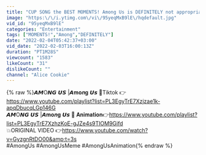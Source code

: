```yaml
---
title: "CUP SONG the BEST MOMENTS! Among Us is DEFINITELY not appropriate for THIS KID"
image: "https:\/\/i.ytimg.com\/vi\/95yeqMxB9lE\/hqdefault.jpg"
vid_id: "95yeqMxB9lE"
categories: "Entertainment"
tags: ["MOMENTS!","Among","DEFINITELY"]
date: "2022-02-04T05:42:37+03:00"
vid_date: "2022-02-03T16:00:13Z"
duration: "PT1M28S"
viewcount: "1583"
likeCount: "31"
dislikeCount: ""
channel: "Alice Cookie"
---
```

{% raw %}𝘼𝙈O𝙉𝙂 𝙐𝙎 |𝘼𝐦𝐨𝒏𝐠 𝙐𝙨 👬Tiktok 👉<a rel="nofollow" target="blank" href="https://www.youtube.com/playlist?list=PL3EgyTrE7Xzjzae1k-apqDbucqLGp146G">https://www.youtube.com/playlist?list=PL3EgyTrE7Xzjzae1k-apqDbucqLGp146G</a><br />𝘼𝙈O𝙉𝙂 𝙐𝙎 |𝘼𝐦𝐨𝒏𝐠 𝙐𝙨 👬  𝐀𝐧𝐢𝐦𝐚𝐭𝐢𝐨𝐧👉<a rel="nofollow" target="blank" href="https://www.youtube.com/playlist?list=PL3EgyTrE7XzhzKoE-gJZe4s9TIOM9Gifd">https://www.youtube.com/playlist?list=PL3EgyTrE7XzhzKoE-gJZe4s9TIOM9Gifd</a><br />💥ORIGINAL VIDEO  👉<a rel="nofollow" target="blank" href="https://www.youtube.com/watch?v=GyzgnRtDO00&amp;t=3s">https://www.youtube.com/watch?v=GyzgnRtDO00&amp;t=3s</a><br />#AmongUs #AmongUsMeme #AmongUsAnimation{% endraw %}
